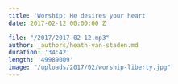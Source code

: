 ```yaml
---
title: 'Worship: He desires your heart'
date: 2017-02-12 00:00:00 Z

file: "/2017/2017-02-12.mp3"
author: _authors/heath-van-staden.md
duration: '34:42'
length: '49989009'
image: "/uploads/2017/02/worship-liberty.jpg"
---
```

